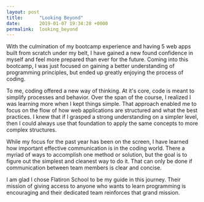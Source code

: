 ```yaml
---
layout: post
title:      "Looking Beyond"
date:       2019-01-07 19:34:28 +0000
permalink:  looking_beyond
---
```



With the culmination of my bootcamp experience and having 5 web apps built from scratch under my belt, I have gained a new found confidence in myself and feel more prepared than ever for the future. Coming into this bootcamp, I was just focused on gaining a better understanding of programming principles, but ended up greatly enjoying the process of coding.

To me, coding offered a new way of thinking. At it's core, code is meant to simplify processes and behavior. Over the span of the course, I realized I was learning more when I kept things simple. That approach enabled me to focus on the flow of how web applications are structured and what the best practices. I knew that if I grasped a strong understanding on a simpler level, then I could always use that foundation to apply the same concepts to more complex structures.

While my focus for the past year has been on the screen, I have learned how important effective communication is in the coding world. There a myriad of ways to accomplish one method or solution, but the goal is to figure out the simplest and cleanest way to do it. That can only be done if communication between team members is clear and concise.

I am glad I chose Flatiron School to be my guide in this journey. Their mission of giving access to anyone who wants to learn programming is encouraging and their dedicated team reinforces that grand mission.
